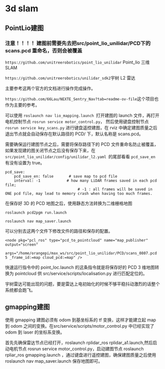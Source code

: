 # 3d slam

## PointLio建图

### 注意！！！！ 建图前需要先去把src/point_lio_unilidar/PCD下的scans.pcd 重命名，否则会被覆盖

`https://github.com/unitreerobotics/point_lio_unilidar` Point_lio 三维 SLAM

`https://github.com/unitreerobotics/unilidar_sdk2`宇树 L2 雷达

主要参考这两个官方的文档进行操作完成操作。

`https://github.com/66Lau/NEXTE_Sentry_Nav?tab=readme-ov-file`这个项目也作为主要的参考。


可以使用 `roslaunch nav lio_mapping.launch `打开建图的 launch 文件，再打开电机控制节点 `rosrun service motor_control.py`， 然后使用键盘控制节点 `rosrun service key_scans.py` 进行键盘遥控建图，在 rviz 中确定建图质量之后退出节点就会自动保存在默认路径的 PCD/ 下，默认名称是 scans.pcd。

需要确保运行建图节点之后，需要将保存路径下的 PCD 文件重命名防止被覆盖，如果发现建的图关闭节点之后没有保存下来，在 `src/point_lio_unilidar/config/unilidar_l2.yaml `的尾部看看 `pcd_save_en` 有没有设置为 true。

```
pcd_save:
    pcd_save_en: false       # save map to pcd file
    interval: -1            # how many LiDAR frames saved in each pcd file; 
                                 # -1 : all frames will be saved in ONE pcd file, may lead to memory crash when having too much frames.
```

在保存好 3D 的 PCD 地图之后，使用静态方法转换为二维栅格地图

`roslaunch pcd2pgm run.launch`

`roslaunch nav map_saver.launch`

可以分别去这两个文件下修改文件的路径和保存的配置。

```
<node pkg="pcl_ros" type="pcd_to_pointcloud" name="map_publisher" output="screen"
        args="/home/orangepi/max_ws/src/point_lio_unilidar/PCD/scans_0807.pcd 5 _frame_id:=map cloud_pcd:=map" />

```

快速运行指令中的 point_loc.launch 的这条指令就是将保存好的 PCD 3 维地图转换为 pointcloud 供 src/service/scripts/localisation.py 进行匹配定位的。

宇树雷达可能出现的问题，要是雷达上电初始化的时候不够平稳抖动激烈的话整个系统都会跑飞。


## gmapping建图

使用 gmapping 建图必须有 odom 到基坐标系的 tf 变换，这样才能建立起 map 到 odom 之间的变换。在src/service/scripts/motor_control.py 中已经实现了 odom 到 laser 的坐标系变换。

首先先确保雷达节点已经打开，roslaunch rplidar_ros rplidar_a1.launch,然后启动电机节点 rosrun service motor_control.py，启动建图节点 roslaunch rpliar_ros gmapping.launch ，通过键盘进行遥控建图，确保建图质量之后使用 roslaunch nav map_saver.launch 保存地图即可。
